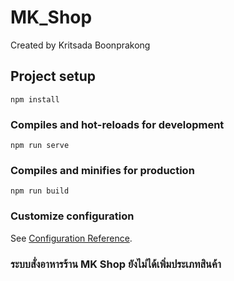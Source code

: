# MK_Shop
Created by Kritsada Boonprakong

## Project setup
```
npm install
```

### Compiles and hot-reloads for development
```
npm run serve
```

### Compiles and minifies for production
```
npm run build
```

### Customize configuration
See [Configuration Reference](https://cli.vuejs.org/config/).
### ระบบสั่งอาหารร้าน MK Shop ยังไม่ได้เพิ่มประเภทสินค้า
